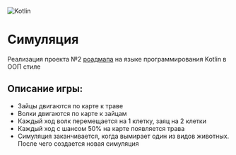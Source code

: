 ![Kotlin](https://img.shields.io/badge/kotlin-%237F52FF.svg?style=for-the-badge&logo=kotlin&logoColor=white)
<h1>Симуляция</h1>
<p>Реализация проекта №2 <a href="https://zhukovsd.github.io/java-backend-learning-course/projects/simulation/"> роадмапа</a> на языке программирования Kotlin в ООП стиле</p>


## Описание игры:
- Зайцы двигаются по карте к траве
- Волки двигаются по карте к зайцам
- Каждый ход волк перемещается на 1 клетку, заяц на 2 клетки
- Каждый ход с шансом 50% на карте появляется трава
- Симуляция заканчивается, когда вымирает один из видов животных. После чего создается новая симуляция
